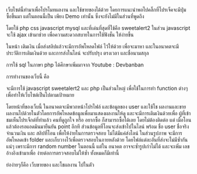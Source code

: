 เว็บไซต์นี้ทำมาเพื่อโปรโมทผลงาน และใช้ขายของได้ด้วย โดยการแนะนำพอไปคลิ๊กที่โปรเจ็คจะมีปุ่มซื้อขึ้นมา แต่ในตอนนี้เป็น เพียง Demo เท่านั้น ซึ่งจะยังไม่มีในส่วนที่พูดถึง

โดยใช้ php css javascript mysql และที่เด่นที่สุดที่ใช้คือ sweetalert2
ในส่วน javascript จะใช้ ajax เข้ามาช่วย เพื่อความสะดวกสบายในการใช้ฟังชั่น ให้ง่ายขึ้น

ในหน้า เติมเงิน เมื่อส่งสลิปแล้วจะมีการอัพโหลดไฟล์ ไว้ให้ด้วย เพื่อจะมาหา และในอนาคตจะมีประวัติการเติมเงินด้วย และการส่งในไลน์ จะปรับปรุง ตรงเวลา และชื่อนามสกุล

การใช้ sql ในภาษา php ได้ศึกษาเพิ่มมาจาก
Youtube : Devbanban

การทำงานของเว็บนี้ คือ

จะมีการใช้ javascript sweetalert2 และ php เป็นส่วนใหญ่ เพื่อใช้ในการทำ function ต่างๆ เพื่อทำให้เว็บไซต์เป็นไปตามเป้าหมาย

โดยหน้าที่ของเว็บนี้ ในอนาคตจะมีพวกหน้าโปรไฟล์ และข้อมูลของ user และใช้โช ผลงานและขายผลงานไปด้วยในตัวโดยการอัพโหลดข้อมูลเพื่อมาแสดงผลงานให้ดู 
และจะมีการเติมเงินด้วยเพื่อ ผู้ที่เข้าชมเห็นโปรเจ็กต์ที่ทำแล้ว คนที่ดูถูกใจ หรือ อยากซื้อ ก็สามารถซื้อได้เลย โดยไม่ต้องติดต่อ แต่
เมื่อโอนแล้วต้องรอแอดมินมายืนยัน point อีกที ส่วนข้อมูลที่โอนจะส่งเข้าไปในไลน์ พร้อม ชื่อ user ชื่อจริง จำนวนเงิน และ สลิปที่โอน เพื่อให้ง่ายในการตรวจสอบ
ไม่ได้มีแค่ส่งไลน์ ในส่วนรูปภาพ จะมีการอัพโหลดเข้า folder และเก็บวางไว้เพื่อตรวจสอบในภายหลังด้วย โดยไฟล์แต่ละอันที่ส่งจะไม่มีซ้ำกันแน่ๆ เพราะมีการ random number ในตอนนี้
แต่ใน อนาคต อาจจะซ้ำรูปเก่าไม่ได้ และจะเพิ่ม เลขอ้างอิงเข้ามาเพื่อ ง่ายต่อการตรวจสอบไม่ให้ซ้ำ ทั้งหมดก็มีเท่านี้

ย่อง่ายๆก็คือ เว็บขายของ และโชผลงาน ไปในตัว
